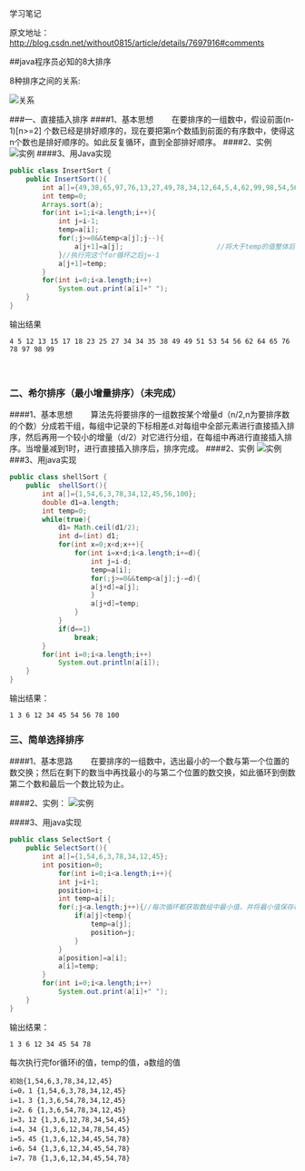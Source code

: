 学习笔记

原文地址：http://blog.csdn.net/without0815/article/details/7697916#comments

##java程序员必知的8大排序

8种排序之间的关系:

![关系](http://oe53dpmqz.bkt.clouddn.com/20161010001.png)

###一、直接插入排序
####1、基本思想
　　在要排序的一组数中，假设前面(n-1)[n>=2] 个数已经是排好顺序的，现在要把第n个数插到前面的有序数中，使得这n个数也是排好顺序的。如此反复循环，直到全部排好顺序。
####2、实例
![实例](http://oe53dpmqz.bkt.clouddn.com/20161010002.png)
####3、用Java实现
```java
public class InsertSort {
    public InsertSort(){
        int a[]={49,38,65,97,76,13,27,49,78,34,12,64,5,4,62,99,98,54,56,17,18,23,34,15,35,25,53,51};
        int temp=0;
        Arrays.sort(a);
        for(int i=1;i<a.length;i++){
            int j=i-1;
            temp=a[i];
            for(;j>=0&&temp<a[j];j--){
                a[j+1]=a[j];                       //将大于temp的值整体后移一个单位
            }//执行完这个for循环之后j=-1
            a[j+1]=temp;
        }
        for(int i=0;i<a.length;i++)
            System.out.print(a[i]+" ");
    }
}
```

输出结果
```
4 5 12 13 15 17 18 23 25 27 34 34 35 38 49 49 51 53 54 56 62 64 65 76 78 97 98 99 
```
　　
### 二、希尔排序（最小增量排序）（未完成）
####1、基本思想
　　算法先将要排序的一组数按某个增量d（n/2,n为要排序数的个数）分成若干组，每组中记录的下标相差d.对每组中全部元素进行直接插入排序，然后再用一个较小的增量（d/2）对它进行分组，在每组中再进行直接插入排序。当增量减到1时，进行直接插入排序后，排序完成。
####2、实例
![实例](http://oe53dpmqz.bkt.clouddn.com/20161011001.png)
###3、用java实现
```java
public class shellSort {  
    public  shellSort(){  
        int a[]={1,54,6,3,78,34,12,45,56,100};  
        double d1=a.length;  
        int temp=0;  
        while(true){  
            d1= Math.ceil(d1/2);  
            int d=(int) d1;  
            for(int x=0;x<d;x++){  
                for(int i=x+d;i<a.length;i+=d){  
                    int j=i-d;  
                    temp=a[i];  
                    for(;j>=0&&temp<a[j];j-=d){  
                    a[j+d]=a[j];  
                    }  
                    a[j+d]=temp;  
                }  
            }  
            if(d==1)  
                break;  
        }  
        for(int i=0;i<a.length;i++)  
            System.out.println(a[i]);  
    }  
}  
```

输出结果：
```
1 3 6 12 34 45 54 56 78 100
```

### 三、简单选择排序
####1、基本思路
　　在要排序的一组数中，选出最小的一个数与第一个位置的数交换；然后在剩下的数当中再找最小的与第二个位置的数交换，如此循环到倒数第二个数和最后一个数比较为止。

####2、实例：
![实例](http://oe53dpmqz.bkt.clouddn.com/20161011002.png)

####3、用java实现
```java
public class SelectSort {
    public SelectSort(){
        int a[]={1,54,6,3,78,34,12,45};
        int position=0;
            for(int i=0;i<a.length;i++){
            int j=i+1;
            position=i;
            int temp=a[i];
            for(;j<a.length;j++){//每次循环都获取数组中最小值，并将最小值保存在temp
                if(a[j]<temp){
                    temp=a[j];
                    position=j;
                }
            }
            a[position]=a[i];
            a[i]=temp;
        }
        for(int i=0;i<a.length;i++)
            System.out.print(a[i]+" ");
    }
}
```

输出结果：
```
1 3 6 12 34 45 54 78 
```

每次执行完for循环i的值，temp的值，a数组的值
```
初始{1,54,6,3,78,34,12,45}
i=0，1 {1,54,6,3,78,34,12,45}
i=1，3 {1,3,6,54,78,34,12,45}
i=2，6 {1,3,6,54,78,34,12,45}
i=3，12 {1,3,6,12,78,34,54,45}
i=4，34 {1,3,6,12,34,78,54,45}
i=5，45 {1,3,6,12,34,45,54,78}
i=6，54 {1,3,6,12,34,45,54,78}
i=7，78 {1,3,6,12,34,45,54,78}
```



